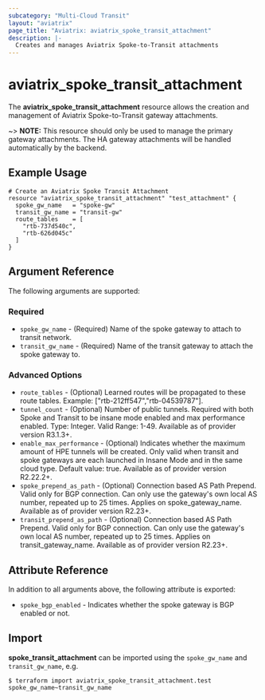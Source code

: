 ```yaml
---
subcategory: "Multi-Cloud Transit"
layout: "aviatrix"
page_title: "Aviatrix: aviatrix_spoke_transit_attachment"
description: |-
  Creates and manages Aviatrix Spoke-to-Transit attachments
---
```


# aviatrix_spoke_transit_attachment

The **aviatrix_spoke_transit_attachment** resource allows the creation and management of Aviatrix Spoke-to-Transit gateway attachments.

~> **NOTE:** This resource should only be used to manage the primary gateway attachments. The HA gateway attachments will be handled automatically by the backend.

## Example Usage

```hcl
# Create an Aviatrix Spoke Transit Attachment
resource "aviatrix_spoke_transit_attachment" "test_attachment" {
  spoke_gw_name   = "spoke-gw"
  transit_gw_name = "transit-gw"
  route_tables    = [
    "rtb-737d540c",
    "rtb-626d045c"
  ]
}
```

## Argument Reference

The following arguments are supported:

### Required
* `spoke_gw_name` - (Required) Name of the spoke gateway to attach to transit network.
* `transit_gw_name` - (Required) Name of the transit gateway to attach the spoke gateway to.

### Advanced Options
* `route_tables` - (Optional) Learned routes will be propagated to these route tables. Example: ["rtb-212ff547","rtb-04539787"].
* `tunnel_count` - (Optional) Number of public tunnels. Required with both Spoke and Transit to be insane mode enabled and max performance enabled. Type: Integer. Valid Range: 1-49. Available as of provider version R3.1.3+.
* `enable_max_performance` - (Optional) Indicates whether the maximum amount of HPE tunnels will be created. Only valid when transit and spoke gateways are each launched in Insane Mode and in the same cloud type. Default value: true. Available as of provider version R2.22.2+.
* `spoke_prepend_as_path` - (Optional) Connection based AS Path Prepend. Valid only for BGP connection. Can only use the gateway's own local AS number, repeated up to 25 times. Applies on spoke_gateway_name. Available as of provider version R2.23+.
* `transit_prepend_as_path` - (Optional) Connection based AS Path Prepend. Valid only for BGP connection. Can only use the gateway's own local AS number, repeated up to 25 times. Applies on transit_gateway_name. Available as of provider version R2.23+.

## Attribute Reference

In addition to all arguments above, the following attribute is exported:

* `spoke_bgp_enabled` - Indicates whether the spoke gateway is BGP enabled or not.

## Import

**spoke_transit_attachment** can be imported using the `spoke_gw_name` and `transit_gw_name`, e.g.

```
$ terraform import aviatrix_spoke_transit_attachment.test spoke_gw_name~transit_gw_name
```
